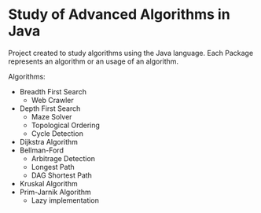 # Study of Advanced Algorithms in Java
Project created to study algorithms using the Java language. Each Package represents an algorithm or an usage of an algorithm.

Algorithms:
  - Breadth First Search
    - Web Crawler
  - Depth First Search
    - Maze Solver
    - Topological Ordering
    - Cycle Detection
  - Dijkstra Algorithm
  - Bellman-Ford
    - Arbitrage Detection
    - Longest Path
    - DAG Shortest Path
  - Kruskal Algorithm
  - Prim-Jarnik Algorithm
    - Lazy implementation
